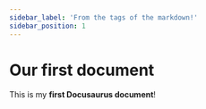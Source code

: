```yaml
---
sidebar_label: 'From the tags of the markdown!'
sidebar_position: 1
---
```


# Our first document

This is my **first Docusaurus document**!
